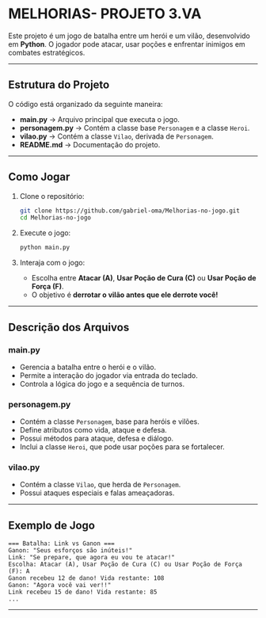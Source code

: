 # **MELHORIAS- PROJETO 3.VA**

Este projeto é um jogo de batalha entre um herói e um vilão, desenvolvido em **Python**. O jogador pode atacar, usar poções e enfrentar inimigos em combates estratégicos.

---

## **Estrutura do Projeto**

O código está organizado da seguinte maneira:

- **main.py** → Arquivo principal que executa o jogo.
- **personagem.py** → Contém a classe base `Personagem` e a classe `Heroi`.
- **vilao.py** → Contém a classe `Vilao`, derivada de `Personagem`.
- **README.md** → Documentação do projeto.

---

## **Como Jogar**

1. Clone o repositório:
   ```sh
   git clone https://github.com/gabriel-oma/Melhorias-no-jogo.git
   cd Melhorias-no-jogo
   ```

2. Execute o jogo:
   ```sh
   python main.py
   ```

3. Interaja com o jogo:
   - Escolha entre **Atacar (A)**, **Usar Poção de Cura (C)** ou **Usar Poção de Força (F)**.
   - O objetivo é **derrotar o vilão antes que ele derrote você!**

---

## **Descrição dos Arquivos**

### **main.py**
- Gerencia a batalha entre o herói e o vilão.
- Permite a interação do jogador via entrada do teclado.
- Controla a lógica do jogo e a sequência de turnos.

### **personagem.py**
- Contém a classe `Personagem`, base para heróis e vilões.
- Define atributos como vida, ataque e defesa.
- Possui métodos para ataque, defesa e diálogo.
- Inclui a classe `Heroi`, que pode usar poções para se fortalecer.

### **vilao.py**
- Contém a classe `Vilao`, que herda de `Personagem`.
- Possui ataques especiais e falas ameaçadoras.

---

## **Exemplo de Jogo**

```
=== Batalha: Link vs Ganon ===
Ganon: "Seus esforços são inúteis!"
Link: "Se prepare, que agora eu vou te atacar!"
Escolha: Atacar (A), Usar Poção de Cura (C) ou Usar Poção de Força (F): A
Ganon recebeu 12 de dano! Vida restante: 108
Ganon: "Agora você vai ver!!"
Link recebeu 15 de dano! Vida restante: 85
...
```

---






